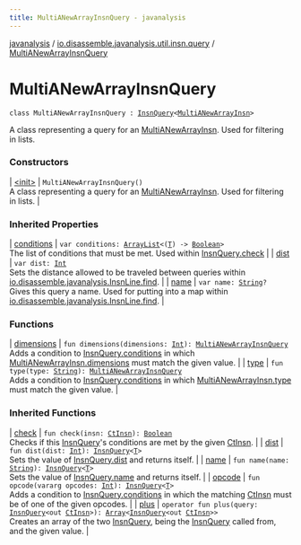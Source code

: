 ```yaml
---
title: MultiANewArrayInsnQuery - javanalysis
---
```


[javanalysis](../../index.html) / [io.disassemble.javanalysis.util.insn.query](../index.html) / [MultiANewArrayInsnQuery](./index.html)

# MultiANewArrayInsnQuery

`class MultiANewArrayInsnQuery : `[`InsnQuery`](../-insn-query/index.html)`<`[`MultiANewArrayInsn`](../../io.disassemble.javanalysis.insn/-multi-a-new-array-insn/index.html)`>`

A class representing a query for an [MultiANewArrayInsn](../../io.disassemble.javanalysis.insn/-multi-a-new-array-insn/index.html).
Used for filtering in lists.

### Constructors

| [&lt;init&gt;](-init-.html) | `MultiANewArrayInsnQuery()`<br>A class representing a query for an [MultiANewArrayInsn](../../io.disassemble.javanalysis.insn/-multi-a-new-array-insn/index.html). Used for filtering in lists. |

### Inherited Properties

| [conditions](../-insn-query/conditions.html) | `var conditions: `[`ArrayList`](https://kotlinlang.org/api/latest/jvm/stdlib/kotlin.collections/-array-list/index.html)`<(`[`T`](../-insn-query/index.html#T)`) -> `[`Boolean`](https://kotlinlang.org/api/latest/jvm/stdlib/kotlin/-boolean/index.html)`>`<br>The list of conditions that must be met. Used within [InsnQuery.check](../-insn-query/check.html) |
| [dist](../-insn-query/dist.html) | `var dist: `[`Int`](https://kotlinlang.org/api/latest/jvm/stdlib/kotlin/-int/index.html)<br>Sets the distance allowed to be traveled between queries within [io.disassemble.javanalysis.InsnLine.find](../../io.disassemble.javanalysis/-insn-line/find.html). |
| [name](../-insn-query/name.html) | `var name: `[`String`](https://kotlinlang.org/api/latest/jvm/stdlib/kotlin/-string/index.html)`?`<br>Gives this query a name. Used for putting into a map within [io.disassemble.javanalysis.InsnLine.find](../../io.disassemble.javanalysis/-insn-line/find.html). |

### Functions

| [dimensions](dimensions.html) | `fun dimensions(dimensions: `[`Int`](https://kotlinlang.org/api/latest/jvm/stdlib/kotlin/-int/index.html)`): `[`MultiANewArrayInsnQuery`](./index.html)<br>Adds a condition to [InsnQuery.conditions](../-insn-query/conditions.html) in which [MultiANewArrayInsn.dimensions](../../io.disassemble.javanalysis.insn/-multi-a-new-array-insn/dimensions.html) must match the given value. |
| [type](type.html) | `fun type(type: `[`String`](https://kotlinlang.org/api/latest/jvm/stdlib/kotlin/-string/index.html)`): `[`MultiANewArrayInsnQuery`](./index.html)<br>Adds a condition to [InsnQuery.conditions](../-insn-query/conditions.html) in which [MultiANewArrayInsn.type](../../io.disassemble.javanalysis.insn/-type-insn/type.html) must match the given value. |

### Inherited Functions

| [check](../-insn-query/check.html) | `fun check(insn: `[`CtInsn`](../../io.disassemble.javanalysis.insn/-ct-insn/index.html)`): `[`Boolean`](https://kotlinlang.org/api/latest/jvm/stdlib/kotlin/-boolean/index.html)<br>Checks if this [InsnQuery](../-insn-query/index.html)'s conditions are met by the given [CtInsn](../../io.disassemble.javanalysis.insn/-ct-insn/index.html). |
| [dist](../-insn-query/dist.html) | `fun dist(dist: `[`Int`](https://kotlinlang.org/api/latest/jvm/stdlib/kotlin/-int/index.html)`): `[`InsnQuery`](../-insn-query/index.html)`<`[`T`](../-insn-query/index.html#T)`>`<br>Sets the value of [InsnQuery.dist](../-insn-query/dist.html) and returns itself. |
| [name](../-insn-query/name.html) | `fun name(name: `[`String`](https://kotlinlang.org/api/latest/jvm/stdlib/kotlin/-string/index.html)`): `[`InsnQuery`](../-insn-query/index.html)`<`[`T`](../-insn-query/index.html#T)`>`<br>Sets the value of [InsnQuery.name](../-insn-query/name.html) and returns itself. |
| [opcode](../-insn-query/opcode.html) | `fun opcode(vararg opcodes: `[`Int`](https://kotlinlang.org/api/latest/jvm/stdlib/kotlin/-int/index.html)`): `[`InsnQuery`](../-insn-query/index.html)`<`[`T`](../-insn-query/index.html#T)`>`<br>Adds a condition to [InsnQuery.conditions](../-insn-query/conditions.html) in which the matching [CtInsn](../../io.disassemble.javanalysis.insn/-ct-insn/index.html) must be of one of the given opcodes. |
| [plus](../-insn-query/plus.html) | `operator fun plus(query: `[`InsnQuery`](../-insn-query/index.html)`<out `[`CtInsn`](../../io.disassemble.javanalysis.insn/-ct-insn/index.html)`>): `[`Array`](https://kotlinlang.org/api/latest/jvm/stdlib/kotlin/-array/index.html)`<`[`InsnQuery`](../-insn-query/index.html)`<out `[`CtInsn`](../../io.disassemble.javanalysis.insn/-ct-insn/index.html)`>>`<br>Creates an array of the two [InsnQuery](../-insn-query/index.html), being the [InsnQuery](../-insn-query/index.html) called from, and the given value. |


